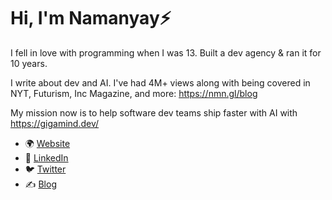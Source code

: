 # Hi, I'm Namanyay⚡

I fell in love with programming when I was 13. Built a dev agency & ran it for 10 years.

I write about dev and AI. I've had 4M+ views along with being covered in NYT, Futurism, Inc Magazine, and more: https://nmn.gl/blog

My mission now is to help software dev teams ship faster with AI with https://gigamind.dev/

- 🌍 [Website](https://nmn.gl/)
- 📃 [LinkedIn](https://linkedin.com/in/namanyayg)
- 🐦 [Twitter](https://x.com/namanyayg)
- ✍️ [Blog](https://nmn.gl/blog)
